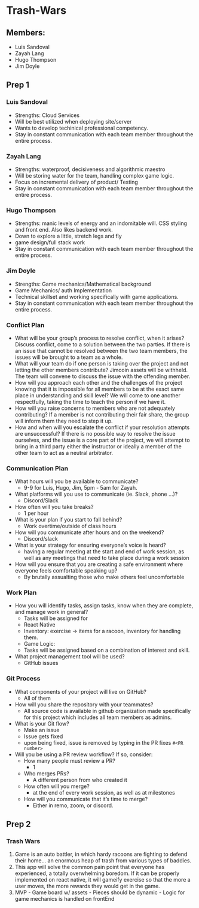 # Trash-Wars

## Members: 
- Luis Sandoval
- Zayah Lang
- Hugo Thompson
- Jim Doyle

## Prep 1
### Luis Sandoval 
- Strengths: Cloud Services
- Will be best utilized when deploying site/server
- Wants to develop techinical professional competency. 
- Stay in constant communication with each team member throughout the entire process. 

### Zayah Lang
- Strengths: waterproof, decisiveness and algorithmic maestro
- Will be storing water for the team, handling complex game logic. 
- Focus on incremental delivery of product/ Testing
- Stay in constant communication with each team member throughout the entire process. 

### Hugo Thompson
- Strengths: manic levels of energy and an indomitable will. CSS styling and front end. Also likes backend work.  
- Down to explore a little, stretch legs and fly
- game design/full stack work
-  Stay in constant communication with each team member throughout the entire process. 

### Jim Doyle
- Strengths: Game mechanics/Mathematical background
- Game Mechanics/ auth Implementation
- Technical skillset and working specifically with game applications. 
- Stay in constant communication with each team member throughout the entire process. 

### Conflict Plan
- What will be your group’s process to resolve conflict, when it arises? Discuss conflict, come to a solution between the two parties. If there is an issue that cannot be resolved between the two team members, the issues will be brought to a team as a whole. 
- What will your team do if one person is taking over the project and not letting the other members contribute? Jimcoin assets will be withheld. The team will convene to discuss the issue with the offending member. 
- How will you approach each other and the challenges of the project knowing that it is impossible for all members to be at the exact same place in understanding and skill level? We will come to one another respectfully, taking the time to teach the person if we have it. 
- How will you raise concerns to members who are not adequately contributing?  If a member is not contributing their fair share, the group will inform them they need to step it up.
- How and when will you escalate the conflict if your resolution attempts are unsuccessful? If there is no possible way to resolve the issue ourselves, and the issue is a core part of the project, we will attempt to bring in a third party either the instructor or ideally a member of the other team to act as a neutral arbitrator.

### Communication Plan
- What hours will you be available to communicate?
    - 9-9 for Luis, Hugo, Jim, 5pm - 5am for Zayah. 
- What platforms will you use to communicate (ie. Slack, phone …)?
  - Discord/Slack
- How often will you take breaks?
  - 1 per hour
- What is your plan if you start to fall behind?
  - Work overtime/outside of class hours
- How will you communicate after hours and on the weekend?
  - Discord/slack
- What is your strategy for ensuring everyone’s voice is heard?
  - having a regular meeting at the start and end of work session, as well as any meetings that need to take place during a work session
- How will you ensure that you are creating a safe environment where everyone feels comfortable speaking up?
  - By brutally assualting those who make others feel uncomfortable
### Work Plan
- How you will identify tasks, assign tasks, know when they are complete, and manage work in general?
  - Tasks will be assigned for 
  - React Native
  - Inventory: exercise -> items for a racoon, inventory for handling them. 
  - Game Logic: 
  - Tasks will be assigned based on a combination of interest and skill. 
- What project management tool will be used?
  - GitHub issues

### Git Process
- What components of your project will live on GitHub?
  - All of them
- How will you share the repository with your teammates?
  - All source code is available in github organization made specifically for this project which includes all team members as admins.
- What is your Git flow?
  - Make an issue
  - Issue gets fixed
  - upon being fixed, issue is removed by typing in the PR fixes ```#<PR number>```
- Will you be using a PR review workflow? If so, consider:
    - How many people must review a PR?
      - 1
    - Who merges PRs?
      - A different person from who created it
    - How often will you merge?
      - at the end of every work session, as well as at milestones
    - How will you communicate that it’s time to merge?
      - Either in remo, zoom, or discord. 

## Prep 2
  
### Trash Wars
  1. Game is an auto battler, in which hardy racoons are fighting to defend their home... an enormous heap of trash from various types of baddies.
  2. This app will solve the common pain point that everyone has experienced, a totally overwhelming boredom. If it can be properly implemented on react native, it will gameify exercise so that the more a user moves, the more rewards they would get in the game. 
  3. MVP
    - Game board w/ assets
    - Pieces should be dynamic
    - Logic for game mechanics is handled on frontEnd

